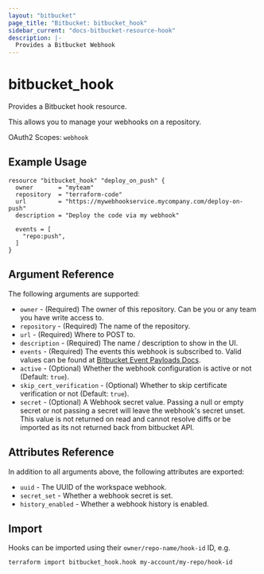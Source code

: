 ```yaml
---
layout: "bitbucket"
page_title: "Bitbucket: bitbucket_hook"
sidebar_current: "docs-bitbucket-resource-hook"
description: |-
  Provides a Bitbucket Webhook
---
```


# bitbucket\_hook

Provides a Bitbucket hook resource.

This allows you to manage your webhooks on a repository.

OAuth2 Scopes: `webhook`

## Example Usage

```hcl
resource "bitbucket_hook" "deploy_on_push" {
  owner       = "myteam"
  repository  = "terraform-code"
  url         = "https://mywebhookservice.mycompany.com/deploy-on-push"
  description = "Deploy the code via my webhook"

  events = [
    "repo:push",
  ]
}
```

## Argument Reference

The following arguments are supported:

* `owner` - (Required) The owner of this repository. Can be you or any team you
  have write access to.
* `repository` - (Required) The name of the repository.
* `url` - (Required) Where to POST to.
* `description` - (Required) The name / description to show in the UI.
* `events` - (Required) The events this webhook is subscribed to. Valid values can be found at [Bitbucket Event Payloads Docs](https://support.atlassian.com/bitbucket-cloud/docs/event-payloads/).
* `active` - (Optional) Whether the webhook configuration is active or not (Default: `true`).
* `skip_cert_verification` - (Optional) Whether to skip certificate verification or not (Default: `true`).
* `secret` - (Optional) A Webhook secret value. Passing a null or empty secret or not passing a secret will leave the webhook's secret unset. This value is not returned on read and cannot resolve diffs or be imported as its not returned back from bitbucket API.

## Attributes Reference

In addition to all arguments above, the following attributes are exported:

* `uuid` - The UUID of the workspace webhook.
* `secret_set` - Whether a webhook secret is set.
* `history_enabled` - Whether a webhook history is enabled.

## Import

Hooks can be imported using their `owner/repo-name/hook-id` ID, e.g.

```sh
terraform import bitbucket_hook.hook my-account/my-repo/hook-id
```
